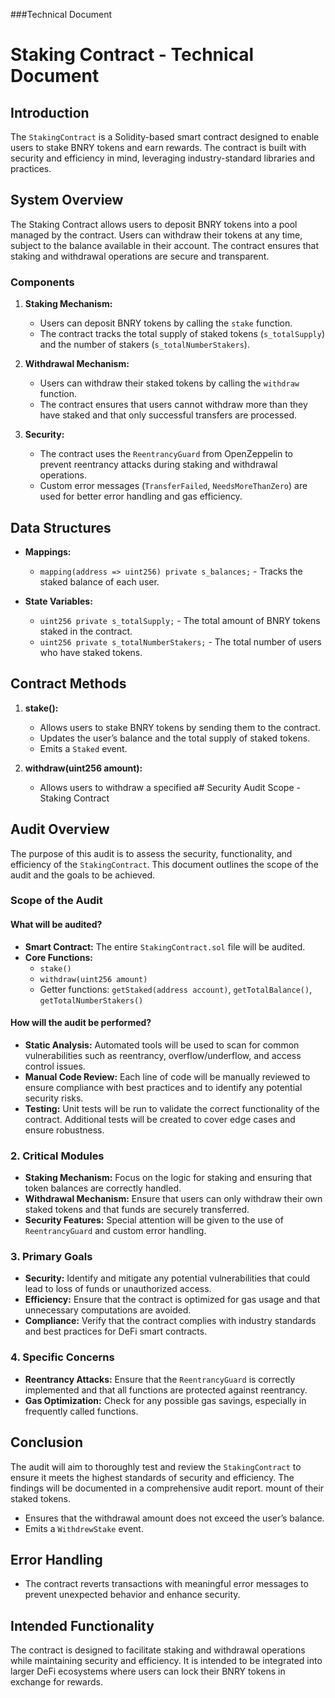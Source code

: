 
###Technical Document

# Staking Contract - Technical Document

## Introduction
The `StakingContract` is a Solidity-based smart contract designed to enable users to stake BNRY tokens and earn rewards. The contract is built with security and efficiency in mind, leveraging industry-standard libraries and practices.

## System Overview
The Staking Contract allows users to deposit BNRY tokens into a pool managed by the contract. Users can withdraw their tokens at any time, subject to the balance available in their account. The contract ensures that staking and withdrawal operations are secure and transparent.

### Components
1. **Staking Mechanism:**
   - Users can deposit BNRY tokens by calling the `stake` function.
   - The contract tracks the total supply of staked tokens (`s_totalSupply`) and the number of stakers (`s_totalNumberStakers`).

2. **Withdrawal Mechanism:**
   - Users can withdraw their staked tokens by calling the `withdraw` function.
   - The contract ensures that users cannot withdraw more than they have staked and that only successful transfers are processed.

3. **Security:**
   - The contract uses the `ReentrancyGuard` from OpenZeppelin to prevent reentrancy attacks during staking and withdrawal operations.
   - Custom error messages (`TransferFailed`, `NeedsMoreThanZero`) are used for better error handling and gas efficiency.

## Data Structures
- **Mappings:**
  - `mapping(address => uint256) private s_balances;` - Tracks the staked balance of each user.

- **State Variables:**
  - `uint256 private s_totalSupply;` - The total amount of BNRY tokens staked in the contract.
  - `uint256 private s_totalNumberStakers;` - The total number of users who have staked tokens.

## Contract Methods
1. **stake():**
   - Allows users to stake BNRY tokens by sending them to the contract.
   - Updates the user’s balance and the total supply of staked tokens.
   - Emits a `Staked` event.

2. **withdraw(uint256 amount):**
   - Allows users to withdraw a specified a# Security Audit Scope - Staking Contract

## Audit Overview
The purpose of this audit is to assess the security, functionality, and efficiency of the `StakingContract`. This document outlines the scope of the audit and the goals to be achieved.

### Scope of the Audit

#### What will be audited?
- **Smart Contract:** The entire `StakingContract.sol` file will be audited.
- **Core Functions:**
  - `stake()`
  - `withdraw(uint256 amount)`
  - Getter functions: `getStaked(address account)`, `getTotalBalance()`, `getTotalNumberStakers()`

#### How will the audit be performed?
- **Static Analysis:** Automated tools will be used to scan for common vulnerabilities such as reentrancy, overflow/underflow, and access control issues.
- **Manual Code Review:** Each line of code will be manually reviewed to ensure compliance with best practices and to identify any potential security risks.
- **Testing:** Unit tests will be run to validate the correct functionality of the contract. Additional tests will be created to cover edge cases and ensure robustness.

### 2. Critical Modules
- **Staking Mechanism:** Focus on the logic for staking and ensuring that token balances are correctly handled.
- **Withdrawal Mechanism:** Ensure that users can only withdraw their own staked tokens and that funds are securely transferred.
- **Security Features:** Special attention will be given to the use of `ReentrancyGuard` and custom error handling.

### 3. Primary Goals
- **Security:** Identify and mitigate any potential vulnerabilities that could lead to loss of funds or unauthorized access.
- **Efficiency:** Ensure that the contract is optimized for gas usage and that unnecessary computations are avoided.
- **Compliance:** Verify that the contract complies with industry standards and best practices for DeFi smart contracts.

### 4. Specific Concerns
- **Reentrancy Attacks:** Ensure that the `ReentrancyGuard` is correctly implemented and that all functions are protected against reentrancy.
- **Gas Optimization:** Check for any possible gas savings, especially in frequently called functions.

## Conclusion
The audit will aim to thoroughly test and review the `StakingContract` to ensure it meets the highest standards of security and efficiency. The findings will be documented in a comprehensive audit report.
mount of their staked tokens.
   - Ensures that the withdrawal amount does not exceed the user’s balance.
   - Emits a `WithdrewStake` event.

## Error Handling
- The contract reverts transactions with meaningful error messages to prevent unexpected behavior and enhance security.

## Intended Functionality
The contract is designed to facilitate staking and withdrawal operations while maintaining security and efficiency. It is intended to be integrated into larger DeFi ecosystems where users can lock their BNRY tokens in exchange for rewards.






